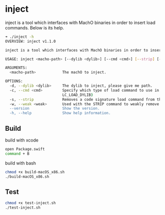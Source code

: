 # inject

inject is a tool which interfaces with MachO binaries in order to insert load commands. Below is its help.
```bash
➜ ./inject -h
OVERVIEW: inject v1.1.0

inject is a tool which interfaces with MachO binaries in order to insert load commands.

USAGE: inject <macho-path> [--dylib <dylib>] [--cmd <cmd>] [--strip] [--weak <weak>]

ARGUMENTS:
  <macho-path>            The machO to inject.

OPTIONS:
  -d, --dylib <dylib>     The dylib to inject, please give me path.
  -c, --cmd <cmd>         Specify which type of load command to use in INSTALL. Can be reexport for LC_REEXPORT_DYLIB, weak for LC_LOAD_WEAK_DYLIB, upward for LC_LOAD_UPWARD_DYLIB, or load for LC_LOAD_DYLIB (default:
                          LC_LOAD_DYLIB)
  -s, --strip             Removes a code signature load command from the given binary.
  -w, --weak <weak>       Used with the STRIP command to weakly remove the signature. Without this, the code signature is replaced with null bytes on the binary and it's LOAD command is removed. (default: true)
  --version               Show the version.
  -h, --help              Show help information.

```

## Build
build with xcode
```bash
open Package.swift
command + B
```

build with bash
```bash
chmod +x build-macOS_x86.sh
./build-macOS_x86.sh
```

## Test
```bash
chmod +x test-inject.sh
./test-inject.sh
```
